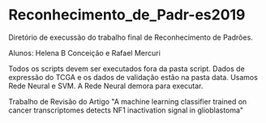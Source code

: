 # Reconhecimento_de_Padr-es2019

Diretório de execussão do trabalho final de Reconhecimento de Padrões.

Alunos: Helena B Conceição e Rafael Mercuri

Todos os scripts devem ser executados fora da pasta script.
Dados de expressão do TCGA e os dados de validação estão na pasta data.
Usamos Rede Neural e SVM. A Rede Neural demora para executar.

Trabalho de Revisão do Artigo "A machine learning classifier trained on cancer transcriptomes detects NF1 inactivation signal in glioblastoma"

